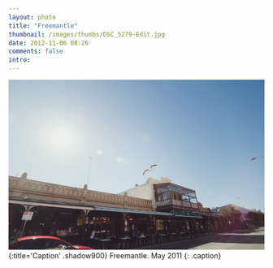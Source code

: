 ```yaml
---
layout: photo
title: "Freemantle"
thumbnail: /images/thumbs/DSC_5279-Edit.jpg 
date: 2012-11-06 08:26
comments: false
intro: 
---
```

![image](/images/DSC_5279-Edit.jpg)
{:title='Caption' .shadow900}
Freemantle. May 2011
{: .caption}
